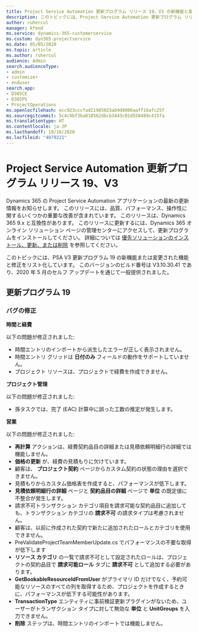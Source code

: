 ```yaml
---
title: Project Service Automation 更新プログラム リリース 19、V3 の新機能と変更点
description: このトピックには、Project Service Automation 更新プログラム リリース 19、V3 で利用可能な機能と修正をリスト化しています。
author: ruhercul
manager: kfend
ms.service: dynamics-365-customerservice
ms.custom: dyn365-projectservice
ms.date: 05/05/2020
ms.topic: article
ms.author: ruhercul
audience: Admin
search.audienceType:
- admin
- customizer
- enduser
search.app:
- D365CE
- D365PS
- ProjectOperations
ms.openlocfilehash: ecc923cccfad21985025ab9d8006aaff16afc25f
ms.sourcegitcommit: 5c4c9bf3ba018562d6cb3443c01d550489c415fa
ms.translationtype: HT
ms.contentlocale: ja-JP
ms.lasthandoff: 10/16/2020
ms.locfileid: "4079221"
---
```

# <a name="project-service-automation-update-release-19-v3"></a>Project Service Automation 更新プログラム リリース 19、V3

Dynamics 365 の Project Service Automation アプリケーションの最新の更新情報をお知らせします。 このリリースには、品質、パフォーマンス、操作性に関するいくつかの重要な改善が含まれています。 このリリースは、Dynamics 365 9.x と互換性があります。 このリリースに更新するには、Dynamics 365 オンライン ソリューション ページの管理センターにアクセスして、更新プログラムをインストールしてください。 詳細については [優先ソリューションのインストール、更新、または削除](https://docs.microsoft.com/power-platform/admin/install-remove-preferred-solution) を参照してください。

このトピックには、PSA V3 更新プログラム 19 の新機能または変更された機能と修正をリスト化しています。 このバージョンのビルド番号は V3.10.30.41 であり、2020 年 5 月のセルフ アップデートを通じて一般提供されました。

## <a name="update-release-19"></a>更新プログラム 19

### <a name="bug-fixes"></a>バグの修正

**時間と経費**

以下の問題が修正されました: 

- 時間エントリのインポートから派生したエラーが正しく表示されません。
- 時間エントリ グリッドは **日付のみ** フィールドの動作をサポートしていません。
- プロジェクト リソースは、プロジェクトで経費を作成できません。

**プロジェクト管理**

以下の問題が修正されました: 

-  孫タスクでは、完了 (EAC) 計算中に誤った工数の推定が発生します。

**営業**

以下の問題が修正されました: 

- **再計算** アクションは、経費契約品目の詳細または見積依頼明細行の詳細では機能しません。
- **価格の更新** が、経費の見積もりに欠けています。
-  顧客は、 **プロジェクト契約** ページからカスタム契約の状態の理由を選択できません。
- 見積もりからカスタム価格表を作成すると、パフォーマンスが低下します。
- **見積依頼明細行の詳細** ページと **契約品目の詳細** ページで **単位** の既定値に不整合が発生します。
- 請求不可トランザクション カテゴリ項目を請求可能な契約品目に追加しても、トランザクション カテゴリの **請求不可** の請求タイプは考慮されません。
- 顧客は、以前に作成された契約で新たに追加されたロールとカテゴリを使用できません。
- PreValidateProjectTeamMemberUpdate.cs でパフォーマンスの不要な取得が低下します
- **リソース カテゴリ** の一覧で請求不可として設定されたロールは、プロジェクトの契約品目で **請求可能ロール** タブに **請求不可** として追加する必要があります。
- **GetBookableResourceIdFromUser** がプライマリ ID だけでなく、予約可能なリソースのすべての列を取得するため、プロジェクトを作成するときに、パフォーマンスが低下する可能性があります。
- **TransactionType** エンティティに事前検証更新プラグインがないため、ユーザーがトランザクション タイプに対して無効な **単位** と **UnitGroups** を入力できません。
- **削除** ステップは、時間エントリのインポートでは機能しません。
